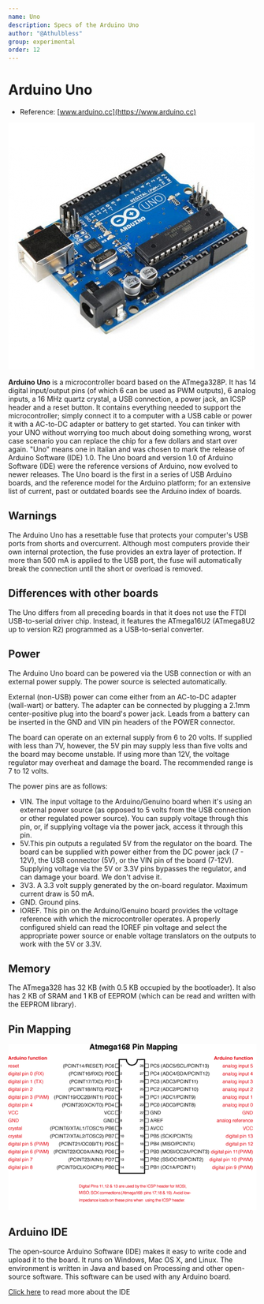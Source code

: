 ```yaml
---
name: Uno
description: Specs of the Arduino Uno
author: "@Athulbless"
group: experimental
order: 12
---
```


# Arduino Uno

- Reference: [www.arduino.cc](https://www.arduino.cc)

![](images/arduino-uno.jpg)

**Arduino Uno** is a microcontroller board based on the ATmega328P. It has 14 digital input/output pins (of which 6 can be used as PWM outputs), 6 analog inputs, a 16 MHz quartz crystal, a USB connection, a power jack, an ICSP header and a reset button. It contains everything needed to support the microcontroller; simply connect it to a computer with a USB cable or power it with a AC-to-DC adapter or battery to get started. You can tinker with your UNO without worrying too much about doing something wrong, worst case scenario you can replace the chip for a few dollars and start over again. "Uno" means one in Italian and was chosen to mark the release of Arduino Software (IDE) 1.0. The Uno board and version 1.0 of Arduino Software (IDE) were the reference versions of Arduino, now evolved to newer releases. The Uno board is the first in a series of USB Arduino boards, and the reference model for the Arduino platform; for an extensive list of current, past or outdated boards see the Arduino index of boards.

## Warnings

The Arduino Uno has a resettable fuse that protects your computer's USB ports from shorts and overcurrent. Although most computers provide their own internal protection, the fuse provides an extra layer of protection. If more than 500 mA is applied to the USB port, the fuse will automatically break the connection until the short or overload is removed.

## Differences with other boards

The Uno differs from all preceding boards in that it does not use the FTDI USB-to-serial driver chip. Instead, it features the ATmega16U2 (ATmega8U2 up to version R2) programmed as a USB-to-serial converter.

## Power

The Arduino Uno board can be powered via the USB connection or with an external power supply. The power source is selected automatically.

External (non-USB) power can come either from an AC-to-DC adapter (wall-wart) or battery. The adapter can be connected by plugging a 2.1mm center-positive plug into the board's power jack. Leads from a battery can be inserted in the GND and VIN pin headers of the POWER connector.

The board can operate on an external supply from 6 to 20 volts. If supplied with less than 7V, however, the 5V pin may supply less than five volts and the board may become unstable. If using more than 12V, the voltage regulator may overheat and damage the board. The recommended range is 7 to 12 volts.

The power pins are as follows:

- VIN. The input voltage to the Arduino/Genuino board when it's using an external power source (as opposed to 5 volts from the USB connection or other regulated power source). You can supply voltage through this pin, or, if supplying voltage via the power jack, access it through this pin.
- 5V.This pin outputs a regulated 5V from the regulator on the board. The board can be supplied with power either from the DC power jack (7 - 12V), the USB connector (5V), or the VIN pin of the board (7-12V). Supplying voltage via the 5V or 3.3V pins bypasses the regulator, and can damage your board. We don't advise it.
- 3V3. A 3.3 volt supply generated by the on-board regulator. Maximum current draw is 50 mA.
- GND. Ground pins.
- IOREF. This pin on the Arduino/Genuino board provides the voltage reference with which the microcontroller operates. A properly configured shield can read the IOREF pin voltage and select the appropriate power source or enable voltage translators on the outputs to work with the 5V or 3.3V.

## Memory

The ATmega328 has 32 KB (with 0.5 KB occupied by the bootloader). It also has 2 KB of SRAM and 1 KB of EEPROM (which can be read and written with the EEPROM library).

## Pin Mapping

![](images/Atmega168PinMap2.png)

## Arduino IDE

The open-source Arduino Software (IDE) makes it easy to write code and upload it to the board. It runs on Windows, Mac OS X, and Linux. The environment is written in Java and based on Processing and other open-source software. This software can be used with any Arduino board.

[Click here](https://www.arduino.cc/en/Guide/Environment#toc1) to read more about the IDE
